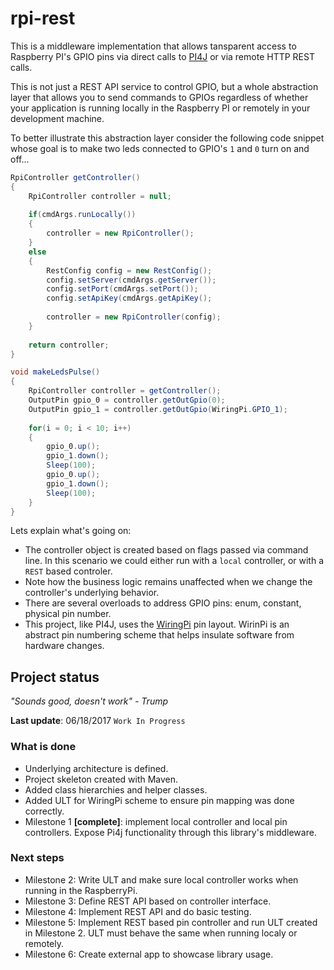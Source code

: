 # rpi-rest
This is a middleware implementation that allows tansparent access to Raspberry PI's GPIO pins via direct calls to [PI4J](http://pi4j.com/) or via remote HTTP REST calls.

This is not just a REST API service to control GPIO, but a whole abstraction layer that allows you to send commands to GPIOs regardless of whether your application is running locally in the Raspberry PI or remotely in your development machine.

To better illustrate this abstraction layer consider the following code snippet whose goal is to make two leds connected to GPIO's `1` and `0` turn on and off...
```java
RpiController getController()
{
    RpiController controller = null;
    
    if(cmdArgs.runLocally())
    {
        controller = new RpiController();
    }
    else
    {
        RestConfig config = new RestConfig();
        config.setServer(cmdArgs.getServer());
        config.setPort(cmdArgs.setPort());
        config.setApiKey(cmdArgs.getApiKey();
        
        controller = new RpiController(config);
    }
    
    return controller;
}

void makeLedsPulse()
{
    RpiController controller = getController();
    OutputPin gpio_0 = controller.getOutGpio(0);
    OutputPin gpio_1 = controller.getOutGpio(WiringPi.GPIO_1);
    
    for(i = 0; i < 10; i++)
    {
        gpio_0.up();
        gpio_1.down();
        Sleep(100);
        gpio_0.up();
        gpio_1.down();
        Sleep(100);
    }
}
```

Lets explain what's going on:
* The controller object is created based on flags passed via command line. In this scenario we could either run with a `local` controller, or with a `REST` based controler.
* Note how the business logic remains unaffected when we change the controller's underlying behavior.
* There are several overloads to address GPIO pins: enum, constant, physical pin number.
* This project, like PI4J, uses the [WiringPi](http://wiringpi.com/) pin layout. WirinPi is an abstract pin numbering scheme that helps insulate software from hardware changes.

## Project status
*"Sounds good, doesn't work" - Trump*

**Last update**: 06/18/2017 `Work In Progress`
### What is done
* Underlying architecture is defined.
* Project skeleton created with Maven.
* Added class hierarchies and helper classes.
* Added ULT for WiringPi scheme to ensure pin mapping was done correctly.
* Milestone 1 **[complete]**: implement local controller and local pin controllers. Expose Pi4j functionality through this library's middleware.

### Next steps
* Milestone 2: Write ULT and make sure local controller works when running in the RaspberryPi.
* Milestone 3: Define REST API based on controller interface.
* Milestone 4: Implement REST API and do basic testing.
* Milestone 5: Implement REST based pin controller and run ULT created in Milestone 2. ULT must behave the same when running localy or remotely.
* Milestone 6: Create external app to showcase library usage.
